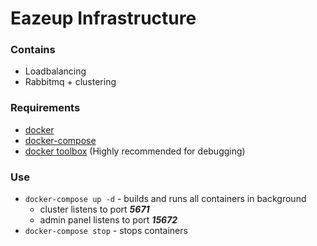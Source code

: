 # Eazeup Infrastructure
### Contains
- Loadbalancing
- Rabbitmq + clustering

### Requirements
- [docker](https://docs.docker.com/installation/)
- [docker-compose](https://docs.docker.com/compose/)
- [docker toolbox](https://www.docker.com/toolbox) (Highly recommended for debugging)

### Use

- `docker-compose up -d` -  builds and runs all containers in background
  - cluster listens to port ***5671***
  - admin panel listens to port ***15672***
- `docker-compose stop` - stops containers

